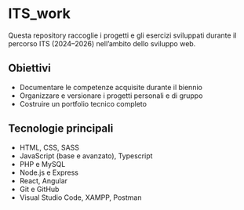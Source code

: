 # ITS_work

Questa repository raccoglie i progetti e gli esercizi sviluppati durante il percorso ITS (2024–2026) nell’ambito dello sviluppo web.
## Obiettivi

- Documentare le competenze acquisite durante il biennio
- Organizzare e versionare i progetti personali e di gruppo
- Costruire un portfolio tecnico completo

## Tecnologie principali

- HTML, CSS, SASS
- JavaScript (base e avanzato), Typescript
- PHP e MySQL
- Node.js e Express
- React, Angular
- Git e GitHub
- Visual Studio Code, XAMPP, Postman
